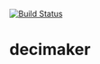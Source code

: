 [![Build Status](https://travis-ci.org/decimaker/decimaker.svg?branch=master)](https://travis-ci.org/decimaker/decimaker)

# decimaker
